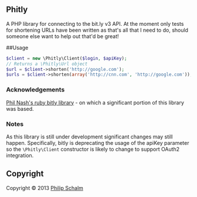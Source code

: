 ## Phitly

A PHP library for connecting to the bit.ly v3 API.  At the moment only tests for shortening URLs have been written as that's all that I need to do, should someone else want to help out that'd be great!

##Usage

```php
$client = new \Phitly\Client($login, $apiKey);
// Returns a \Phitly\Url object
$url = $client->shorten('http://google.com');
$urls = $client->shorten(array('http://cnn.com', 'http://google.com'));
```

### Acknowledgements
[Phil Nash's ruby bitly library](https://github.com/philnash/bitly) - on which a significant portion of this library was based.

### Notes
As this library is still under development significant changes may still happen.  Specifically, bitly is deprecating the usage of the apiKey parameter so the `\Phitly\Client` constructor is likely to change to support OAuth2 integration.

## Copyright

Copyright &copy; 2013 [Philip Schalm](http://twitter.com/pnomolos)
